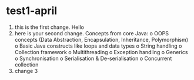 # test1-april
1. this is the first change. Hello
2. here is your second change. 
       Concepts from core Java:
      o	OOPS concepts (Data Abstraction, Encapsulation, Inheritance, Polymorphism)
      o	Basic Java constructs like loops and data types
      o	String handling
      o	Collection framework
      o	Multithreading
      o	Exception handling
      o	Generics
      o	Synchronisation
      o	Serialisation & De-serialisation
      o	Concurrent collection
3. change 3
